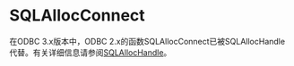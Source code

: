 # SQLAllocConnect<a name="ZH-CN_TOPIC_0242371437"></a>

在ODBC 3.x版本中，ODBC 2.x的函数SQLAllocConnect已被SQLAllocHandle代替。有关详细信息请参阅[SQLAllocHandle](SQLAllocHandle.md#ZH-CN_TOPIC_0242371438)。

